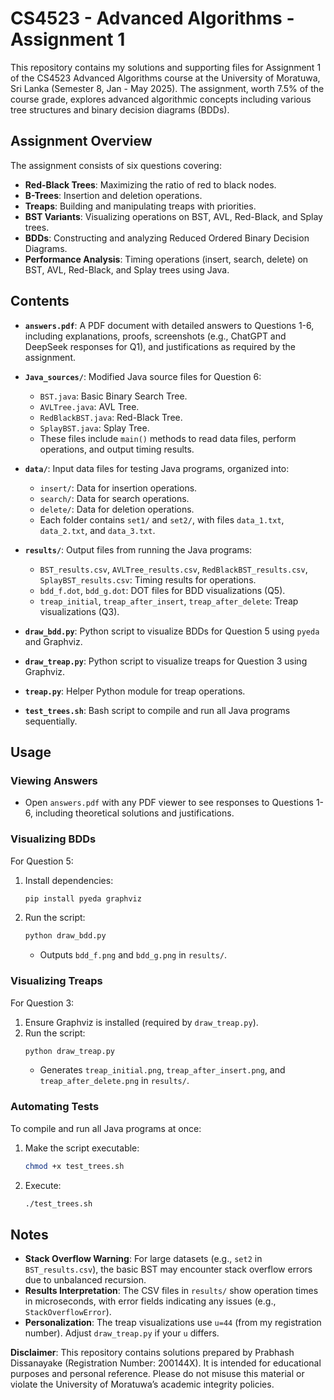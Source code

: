 # CS4523 - Advanced Algorithms - Assignment 1

This repository contains my solutions and supporting files for Assignment 1 of the CS4523 Advanced Algorithms course at the University of Moratuwa, Sri Lanka (Semester 8, Jan - May 2025). The assignment, worth 7.5% of the course grade, explores advanced algorithmic concepts including various tree structures and binary decision diagrams (BDDs).

## Assignment Overview

The assignment consists of six questions covering:
- **Red-Black Trees**: Maximizing the ratio of red to black nodes.
- **B-Trees**: Insertion and deletion operations.
- **Treaps**: Building and manipulating treaps with priorities.
- **BST Variants**: Visualizing operations on BST, AVL, Red-Black, and Splay trees.
- **BDDs**: Constructing and analyzing Reduced Ordered Binary Decision Diagrams.
- **Performance Analysis**: Timing operations (insert, search, delete) on BST, AVL, Red-Black, and Splay trees using Java.

## Contents

- **`answers.pdf`**: A PDF document with detailed answers to Questions 1-6, including explanations, proofs, screenshots (e.g., ChatGPT and DeepSeek responses for Q1), and justifications as required by the assignment.

- **`Java_sources/`**: Modified Java source files for Question 6:
  - `BST.java`: Basic Binary Search Tree.
  - `AVLTree.java`: AVL Tree.
  - `RedBlackBST.java`: Red-Black Tree.
  - `SplayBST.java`: Splay Tree.
  - These files include `main()` methods to read data files, perform operations, and output timing results.

- **`data/`**: Input data files for testing Java programs, organized into:
  - `insert/`: Data for insertion operations.
  - `search/`: Data for search operations.
  - `delete/`: Data for deletion operations.
  - Each folder contains `set1/` and `set2/`, with files `data_1.txt`, `data_2.txt`, and `data_3.txt`.

- **`results/`**: Output files from running the Java programs:
  - `BST_results.csv`, `AVLTree_results.csv`, `RedBlackBST_results.csv`, `SplayBST_results.csv`: Timing results for operations.
  - `bdd_f.dot`, `bdd_g.dot`: DOT files for BDD visualizations (Q5).
  - `treap_initial`, `treap_after_insert`, `treap_after_delete`: Treap visualizations (Q3).

- **`draw_bdd.py`**: Python script to visualize BDDs for Question 5 using `pyeda` and Graphviz.
- **`draw_treap.py`**: Python script to visualize treaps for Question 3 using Graphviz.
- **`treap.py`**: Helper Python module for treap operations.
- **`test_trees.sh`**: Bash script to compile and run all Java programs sequentially.

## Usage

### Viewing Answers
- Open `answers.pdf` with any PDF viewer to see responses to Questions 1-6, including theoretical solutions and justifications.

### Visualizing BDDs
For Question 5:
1. Install dependencies:
   ```bash
   pip install pyeda graphviz
   ```
2. Run the script:
   ```bash
   python draw_bdd.py
   ```
   - Outputs `bdd_f.png` and `bdd_g.png` in `results/`.

### Visualizing Treaps
For Question 3:
1. Ensure Graphviz is installed (required by `draw_treap.py`).
2. Run the script:
   ```bash
   python draw_treap.py
   ```
   - Generates `treap_initial.png`, `treap_after_insert.png`, and `treap_after_delete.png` in `results/`.

### Automating Tests
To compile and run all Java programs at once:
1. Make the script executable:
   ```bash
   chmod +x test_trees.sh
   ```
2. Execute:
   ```bash
   ./test_trees.sh
   ```

## Notes
- **Stack Overflow Warning**: For large datasets (e.g., `set2` in `BST_results.csv`), the basic BST may encounter stack overflow errors due to unbalanced recursion.
- **Results Interpretation**: The CSV files in `results/` show operation times in microseconds, with error fields indicating any issues (e.g., `StackOverflowError`).
- **Personalization**: The treap visualizations use `u=44` (from my registration number). Adjust `draw_treap.py` if your `u` differs.

**Disclaimer**: This repository contains solutions prepared by Prabhash Dissanayake (Registration Number: 200144X). It is intended for educational purposes and personal reference. Please do not misuse this material or violate the University of Moratuwa’s academic integrity policies.
